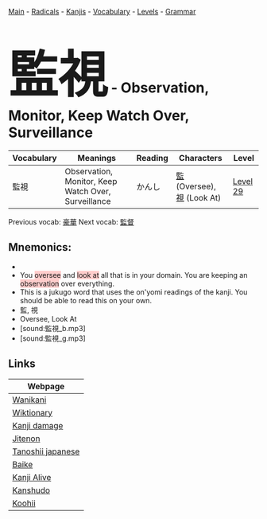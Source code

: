 <style> bigfont {font-size: 100px}</style>
[Main](../README.md) -
[Radicals](../radicals.md) -
[Kanjis](../kanjis.md) -
[Vocabulary](../vocabulary.md) -
[Levels](../levels.md) -
[Grammar](../grammar.md)
# <bigfont> 監視</bigfont> - Observation, Monitor, Keep Watch Over, Surveillance 

| Vocabulary | Meanings | Reading | Characters | Level |
| --- | --- | --- | --- | --- |
| 監視 | Observation, Monitor, Keep Watch Over, Surveillance | かんし |  [監](../kanjis/監.md) (Oversee), [視](../kanjis/視.md) (Look At) | [Level 29](../levels/wk_level29.md) |

Previous vocab: [豪華](豪華.md) Next vocab: [監督](監督.md) 

## Mnemonics:

* 
* You <span style="background-color:#ffcccb"> oversee</span> and <span style="background-color:#ffcccb"> look at</span> all that is in your domain. You are keeping an <span style="background-color:#ffcccb"> observation</span> over everything.
* This is a jukugo word that uses the on'yomi readings of the kanji. You should be able to read this on your own.
* 監, 視
* Oversee, Look At
* [sound:監視_b.mp3]
* [sound:監視_g.mp3]


## Links 

| Webpage |
| --- |
| [Wanikani          ](https://www.wanikani.com/kanji/監視) |
| [Wiktionary        ](https://en.wiktionary.org/wiki/監視) |
| [Kanji damage      ](http://www.kanjidamage.com/kanji/search?utf8=✓&q=監視) |
| [Jitenon           ](https://jitenon.com/kanji/監視) |
| [Tanoshii japanese ](https://www.tanoshiijapanese.com/dictionary/kanji.cfm?k=監視) |
| [Baike             ](https://baike.baidu.com/item/監視) |
| [Kanji Alive       ](https://app.kanjialive.com/監視) |
| [Kanshudo          ](https://www.kanshudo.com/searchmn?q=監視) |
| [Koohii            ](https://kanji.koohii.com/study/kanji/監視) |
